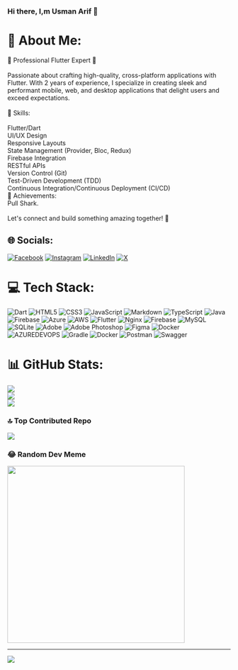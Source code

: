 ### Hi there, I,m Usman Arif 👋

<!--
**usmanrajpoot534/usmanrajpoot534** is a ✨ _special_ ✨ repository because its `README.md` (this file) appears on your GitHub profile.

Here are some ideas to get you started:

- 🔭 I’m currently working on ...
- 🌱 I’m currently learning ...
- 👯 I’m looking to collaborate on ...
- 🤔 I’m looking for help with ...
- 💬 Ask me about ...
- 📫 How to reach me: ...
- 😄 Pronouns: ...
- ⚡ Fun fact: ...
-->
# 💫 About Me:
🚀 Professional Flutter Expert 🚀<br><br>Passionate about crafting high-quality, cross-platform applications with Flutter. With 2 years of experience, I specialize in creating sleek and performant mobile, web, and desktop applications that delight users and exceed expectations.<br><br>🔧 Skills:<br><br>Flutter/Dart<br>UI/UX Design<br>Responsive Layouts<br>State Management (Provider, Bloc, Redux)<br>Firebase Integration<br>RESTful APIs<br>Version Control (Git)<br>Test-Driven Development (TDD)<br>Continuous Integration/Continuous Deployment (CI/CD)<br>🌟 Achievements:<br>Pull Shark.<br><br>Let's connect and build something amazing together! 💬


## 🌐 Socials:
[![Facebook](https://img.shields.io/badge/Facebook-%231877F2.svg?logo=Facebook&logoColor=white)](https://facebook.com/100007456789287) [![Instagram](https://img.shields.io/badge/Instagram-%23E4405F.svg?logo=Instagram&logoColor=white)](https://instagram.com/onlineusman) [![LinkedIn](https://img.shields.io/badge/LinkedIn-%230077B5.svg?logo=linkedin&logoColor=white)](https://linkedin.com/in/usman-arif-rajpoot) [![X](https://img.shields.io/badge/X-black.svg?logo=X&logoColor=white)](https://x.com/usmanarif39) 

# 💻 Tech Stack:
![Dart](https://img.shields.io/badge/dart-%230175C2.svg?style=for-the-badge&logo=dart&logoColor=white) ![HTML5](https://img.shields.io/badge/html5-%23E34F26.svg?style=for-the-badge&logo=html5&logoColor=white) ![CSS3](https://img.shields.io/badge/css3-%231572B6.svg?style=for-the-badge&logo=css3&logoColor=white) ![JavaScript](https://img.shields.io/badge/javascript-%23323330.svg?style=for-the-badge&logo=javascript&logoColor=%23F7DF1E) ![Markdown](https://img.shields.io/badge/markdown-%23000000.svg?style=for-the-badge&logo=markdown&logoColor=white) ![TypeScript](https://img.shields.io/badge/typescript-%23007ACC.svg?style=for-the-badge&logo=typescript&logoColor=white) ![Java](https://img.shields.io/badge/java-%23ED8B00.svg?style=for-the-badge&logo=openjdk&logoColor=white) ![Firebase](https://img.shields.io/badge/firebase-%23039BE5.svg?style=for-the-badge&logo=firebase) ![Azure](https://img.shields.io/badge/azure-%230072C6.svg?style=for-the-badge&logo=microsoftazure&logoColor=white) ![AWS](https://img.shields.io/badge/AWS-%23FF9900.svg?style=for-the-badge&logo=amazon-aws&logoColor=white) ![Flutter](https://img.shields.io/badge/Flutter-%2302569B.svg?style=for-the-badge&logo=Flutter&logoColor=white) ![Nginx](https://img.shields.io/badge/nginx-%23009639.svg?style=for-the-badge&logo=nginx&logoColor=white) ![Firebase](https://img.shields.io/badge/Firebase-039BE5?style=for-the-badge&logo=Firebase&logoColor=white) ![MySQL](https://img.shields.io/badge/mysql-%2300000f.svg?style=for-the-badge&logo=mysql&logoColor=white) ![SQLite](https://img.shields.io/badge/sqlite-%2307405e.svg?style=for-the-badge&logo=sqlite&logoColor=white) ![Adobe](https://img.shields.io/badge/adobe-%23FF0000.svg?style=for-the-badge&logo=adobe&logoColor=white) ![Adobe Photoshop](https://img.shields.io/badge/adobe%20photoshop-%2331A8FF.svg?style=for-the-badge&logo=adobe%20photoshop&logoColor=white) ![Figma](https://img.shields.io/badge/figma-%23F24E1E.svg?style=for-the-badge&logo=figma&logoColor=white) ![Docker](https://img.shields.io/badge/docker-%230db7ed.svg?style=for-the-badge&logo=docker&logoColor=white) ![AZUREDEVOPS](https://img.shields.io/badge/azuredevops-0078D7.svg?style=for-the-badge&logo=azuredevops&logoColor=white&color=%230078D7) ![Gradle](https://img.shields.io/badge/Gradle-02303A.svg?style=for-the-badge&logo=Gradle&logoColor=white) ![Docker](https://img.shields.io/badge/docker-%230db7ed.svg?style=for-the-badge&logo=docker&logoColor=white) ![Postman](https://img.shields.io/badge/Postman-FF6C37?style=for-the-badge&logo=postman&logoColor=white) ![Swagger](https://img.shields.io/badge/-Swagger-%23Clojure?style=for-the-badge&logo=swagger&logoColor=white)
# 📊 GitHub Stats:
![](https://github-readme-stats.vercel.app/api?username=usmanrajpoot534&theme=dark&hide_border=false&include_all_commits=true&count_private=true)<br/>
![](https://github-readme-streak-stats.herokuapp.com/?user=usmanrajpoot534&theme=dark&hide_border=false)<br/>
![](https://github-readme-stats.vercel.app/api/top-langs/?username=usmanrajpoot534&theme=dark&hide_border=false&include_all_commits=true&count_private=true&layout=compact)

### 🔝 Top Contributed Repo
![](https://github-contributor-stats.vercel.app/api?username=usmanrajpoot534&limit=5&theme=dark&combine_all_yearly_contributions=true)

### 😂 Random Dev Meme
<img src='https://randomeme.vercel.app/' style="height: 400px;"/>

---
[![](https://visitcount.itsvg.in/api?id=usmanrajpoot534&icon=0&color=0)](https://visitcount.itsvg.in)

<!-- Proudly created with GPRM ( https://gprm.itsvg.in ) -->
